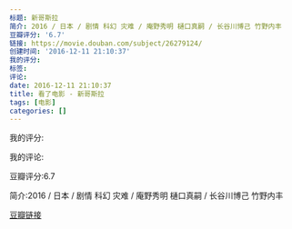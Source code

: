 ```yaml
---
标题: 新哥斯拉
简介: 2016 / 日本 / 剧情 科幻 灾难 / 庵野秀明 樋口真嗣 / 长谷川博己 竹野内丰
豆瓣评分: '6.7'
链接: https://movie.douban.com/subject/26279124/
创建时间: '2016-12-11 21:10:37'
我的评分:
标签:
评论:
date: 2016-12-11 21:10:37
title: 看了电影 - 新哥斯拉
tags: [电影]
categories: []
---
```


我的评分:

我的评论:

豆瓣评分:6.7

简介:2016 / 日本 / 剧情 科幻 灾难 / 庵野秀明 樋口真嗣 / 长谷川博己 竹野内丰

[豆瓣链接](https://movie.douban.com/subject/26279124/)

